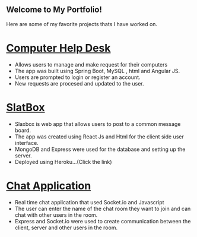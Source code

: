 ## Welcome to My Portfolio!

Here are some of my favorite projects thats I have worked on. 

# [Computer Help Desk](https://github.com/chisomkun/MyHelpDesk)
* Allows users to manage and make request for their computers
* The app was built using Spring Boot, MySQL , html and Angular JS. 
* Users are prompted to login or register an account.
* New requests are procesed and updated to the user. 

# [SlatBox](https://slatbox.herokuapp.com/)
* Slaxbox is web app that allows users to post to a common message board. 
* The app was created using React Js and Html for the client side user interface. 
* MongoDB and Express were used for the database and setting up the server. 
* Deployed using Heroku...(Click the link)


# [Chat Application](https://github.com/chisomkun/ChatApp)
* Real time chat application that used Socket.io and Javascript
* The user can enter the name of the chat room they want to join and can chat with other users in the room. 
* Express and Socket.io were used to create communication between the client, server and other users in the room. 
